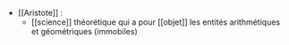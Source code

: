 - [[Aristote]] : 
	- [[science]] théorétique qui a pour [[objet]] les entités arithmétiques et géométriques (immobiles)